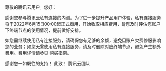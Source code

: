 尊敬的腾讯云用户，您好：

感谢您参与腾讯云私有连接的内测。为了进一步提升产品用户体验，私有连接服务将于2022年6月15日00:00起正式商用，开始收取相应费用，请您及时评估您账户下终端节点的使用情况，提前做好安排。

如您需继续使用私有连接服务，请确保您有足够的余额，避免因账户欠费停服影响您的业务；如您无需使用私有连接服务，请及时删除对应终端节点，避免产生额外费用。费用详情请参见 [购买指南](https://cloud.tencent.com/document/product/1451/57263)。

感谢您一如既往的支持！
此致！
腾讯云团队

 
